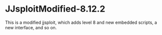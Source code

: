 # JJsploitModified-8.12.2



This is a modified jjsploit, which adds level 8 and new embedded scripts, a new interface, and so on.
